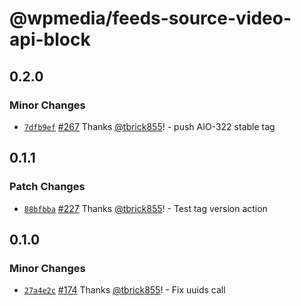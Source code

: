 # @wpmedia/feeds-source-video-api-block

## 0.2.0

### Minor Changes

- [`7dfb9ef`](https://github.com/WPMedia/feed-components/commit/7dfb9ef08875393ca352fd6d58d126ae2fa1f3ff) [#267](https://github.com/WPMedia/feed-components/pull/267) Thanks [@tbrick855](https://github.com/tbrick855)! - push AIO-322 stable tag

## 0.1.1

### Patch Changes

- [`88bfbba`](https://github.com/WPMedia/feed-components/commit/88bfbbade9d7f16cac6384d217d4f993cf1e05f8) [#227](https://github.com/WPMedia/feed-components/pull/227) Thanks [@tbrick855](https://github.com/tbrick855)! - Test tag version action

## 0.1.0

### Minor Changes

- [`27a4e2c`](https://github.com/WPMedia/feed-components/commit/27a4e2cf90ec59c0e9958a2ce89bec076bd31d0f) [#174](https://github.com/WPMedia/feed-components/pull/174) Thanks [@tbrick855](https://github.com/tbrick855)! - Fix uuids call
